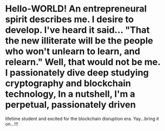 # Hello-WORLD! An entrepreneural spirit describes me. I desire to develop. I've heard it said... "That the new illiterate will be the people who won't unlearn to learn, and relearn." Well, that would not be me. I passionately dive deep studying cryptography and blockchain technology,  In a nutshell, I'm a perpetual, passionately driven 
lifetime student and excited for the blockchain disruption era. Yay...bring it on...!!!

